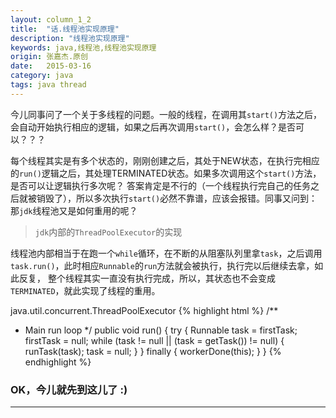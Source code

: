 ```yaml
---
layout: column_1_2
title:  "话.线程池实现原理"
description: "线程池实现原理"
keywords: java,线程池,线程池实现原理
origin: 张嘉杰.原创
date:   2015-03-16
category: java
tags: java thread
---
```

今儿同事问了一个关于多线程的问题。一般的线程，在调用其`start()`方法之后，会自动开始执行相应的逻辑，如果之后再次调用`start()`，会怎么样？是否可以？？？
<!--more-->
每个线程其实是有多个状态的，刚刚创建之后，其处于NEW状态，在执行完相应的`run()`逻辑之后，其处理TERMINATED状态。如果多次调用这个`start()`方法，是否可以让逻辑执行多次呢？
答案肯定是不行的（一个线程执行完自己的任务之后就被销毁了），所以多次执行`start()`必然不靠谱，应该会报错。同事又问到：那`jdk`线程池又是如何重用的呢？

> 

> `jdk`内部的`ThreadPoolExecutor`的实现

线程池内部相当于在跑一个`while`循环，在不断的从阻塞队列里拿`task`，之后调用`task.run()`，此时相应`Runnable`的`run`方法就会被执行，执行完以后继续去拿，如此反复，
整个线程其实一直没有执行完成，所以，其状态也不会变成`TERMINATED`，就此实现了线程的重用。

java.util.concurrent.ThreadPoolExecutor
{% highlight html %}
/**
 * Main run loop
 */
public void run() {
    try {
        Runnable task = firstTask;
        firstTask = null;
        while (task != null || (task = getTask()) != null) {
            runTask(task);
            task = null;
        }
    } finally {
        workerDone(this);
    }
}
{% endhighlight %}

### OK，今儿就先到这儿了 :)

-----------------------